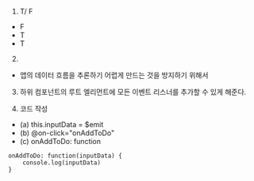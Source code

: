 1. T/ F

- F
- T
- T



2. 

- 앱의 데이터 흐름을 추론하기 어렵게 만드는 것을 방지하기 위해서



3. 하위 컴포넌트의 루트 엘리먼트에 모든 이벤트 리스너를 추가할 수 있게 해준다.



4. 코드 작성

- (a) this.inputData = $emit
- (b) @on-click="onAddToDo"
- (c)  onAddToDo: function

```vue
onAddToDo: function(inputData) {
	console.log(inputData)
}
```

